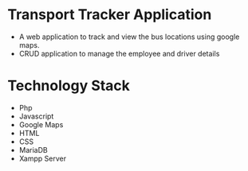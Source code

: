 # Transport Tracker Application
- A web application to track and view the bus locations using google maps.
- CRUD application to manage the employee and driver details

# Technology Stack

  - Php
  - Javascript
  - Google Maps
  - HTML
  - CSS
  - MariaDB
  - Xampp Server
